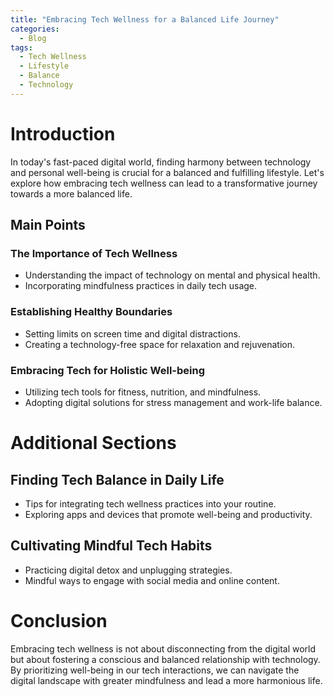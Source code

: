 ```yaml
---
title: "Embracing Tech Wellness for a Balanced Life Journey"
categories:
  - Blog
tags:
  - Tech Wellness
  - Lifestyle
  - Balance
  - Technology
---
```


# Introduction
In today's fast-paced digital world, finding harmony between technology and personal well-being is crucial for a balanced and fulfilling lifestyle. Let's explore how embracing tech wellness can lead to a transformative journey towards a more balanced life.

## Main Points

### The Importance of Tech Wellness
- Understanding the impact of technology on mental and physical health.
- Incorporating mindfulness practices in daily tech usage.

### Establishing Healthy Boundaries
- Setting limits on screen time and digital distractions.
- Creating a technology-free space for relaxation and rejuvenation.

### Embracing Tech for Holistic Well-being
- Utilizing tech tools for fitness, nutrition, and mindfulness.
- Adopting digital solutions for stress management and work-life balance.

# Additional Sections

## Finding Tech Balance in Daily Life
- Tips for integrating tech wellness practices into your routine.
- Exploring apps and devices that promote well-being and productivity.

## Cultivating Mindful Tech Habits
- Practicing digital detox and unplugging strategies.
- Mindful ways to engage with social media and online content.

# Conclusion
Embracing tech wellness is not about disconnecting from the digital world but about fostering a conscious and balanced relationship with technology. By prioritizing well-being in our tech interactions, we can navigate the digital landscape with greater mindfulness and lead a more harmonious life.